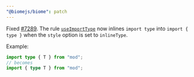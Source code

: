 ```yaml
---
"@biomejs/biome": patch
---
```


Fixed [#7289](https://github.com/biomejs/biome/issues/7289). The rule [`useImportType`](https://biomejs.dev/linter/rules/use-import-type/) now inlines `import type` into `import { type }` when the `style` option is set to `inlineType`.

Example:

```ts
import type { T } from "mod";
// becomes
import { type T } from "mod";
```
